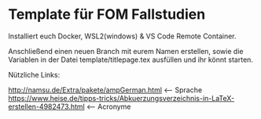 # Template für FOM Fallstudien

Installiert euch Docker, WSL2(windows) & VS Code Remote Container.

Anschließend einen neuen Branch mit eurem Namen erstellen, sowie die Variablen in der Datei template/titlepage.tex ausfüllen und ihr könnt starten.
  
Nützliche Links:

http://namsu.de/Extra/pakete/ampGerman.html <-- Sprache  
https://www.heise.de/tipps-tricks/Abkuerzungsverzeichnis-in-LaTeX-erstellen-4982473.html <-- Acronyme
